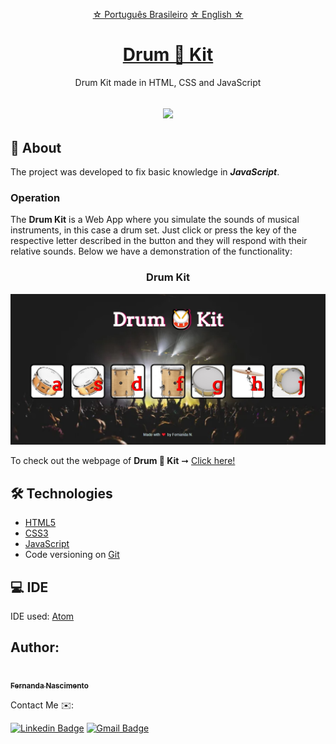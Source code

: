  <p align="center">
    <a href="https://github.com/Fernanda1701/drum-kit/blob/main/README.md">☆ Português Brasileiro</a>
    <a href="https://github.com/Fernanda1701/drum-kit/blob/main/README.eng.md">☆ English ☆</a> 
</p>


<h1 align="center">
    <a href="https://fernanda1701.github.io/drum-kit/">Drum 🥁 Kit</a>
</h1>
<p align="center">Drum Kit made in HTML, CSS and JavaScript</p>

<h2 align="center">
<img src="https://img.shields.io/static/v1?label=Status:&message=Complete ✅&color=32CD32&style=for-the-badge&logo=ghost"/>
</h2>


## 💎 About

The project was developed to fix basic knowledge in <b><i>JavaScript</b></i>.

### Operation

The <b>Drum Kit</b> is a Web App where you simulate the sounds of musical instruments, in this case a drum set. Just click or press the key of the 
respective letter described in the button and they will respond with their relative sounds. 
Below we have a demonstration of the functionality:

<h3 align="center">Drum Kit</h3>

<p align="center">
  <img alt="Dice Game" title="drum-kit" src="./README/drum-kit.jpg" />
</p>


<p>To check out the webpage of <b>Drum 🥁 Kit</b> ➞ <a href="https://fernanda1701.github.io/drum-kit/">Click here!</a></p>

## 🛠 Technologies
 
- [HTML5](https://developer.mozilla.org/en-US/docs/Glossary/HTML5)
- [CSS3](https://devdocs.io/css/)
- [JavaScript](https://developer.mozilla.org/pt-BR/docs/Web/JavaScript)
- Code versioning on [Git](https://git-scm.com/)

## 💻 IDE

IDE used: [Atom](https://atom.io/)

## Author:

<a href="https://github.com/Fernanda1701">
 <img style="border-radius: 50%;" src="https://avatars.githubusercontent.com/Fernanda1701" width="80px;" alt=""/>
 <br />
 <sub><b>Fernanda Nascimento</b></sub></a> <a href="https://github.com/Fernanda1701"></a>

Contact Me ✉️:

[![Linkedin Badge](https://img.shields.io/badge/-Fernanda-blue??style=plastic&logo=Linkedin&logoColor=white&link=https://www.linkedin.com/in/fnasci/)](https://www.linkedin.com/in/fnasci/)
[![Gmail Badge](https://img.shields.io/badge/-fnasci.1701@gmail.com-c14438?style=plastic&logo=Gmail&logoColor=white&link=mailto:fnasci.1701@gmail.com)](mailto:fnasci.1701@gmail.com)
